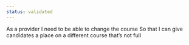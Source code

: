 ```yaml
---
status: validated
---
```


As a provider
I need to be able to change the course
So that I can give candidates a place on a different course that’s not full
